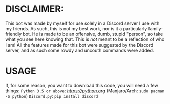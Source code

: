 # DISCLAIMER:

This bot was made by myself for use solely in a Discord server I use with my friends. As such, this is not my best work, nor is it a particularly family-friendly bot.
He is made to be an offensive, dumb, stupid "person", so take what you see here knowing that.
This is *not* meant to be a reflection of who I am! All the features made for this bot were suggested by the Discord server, and as such some rowdy and uncouth commands were added.

# USAGE

If, for some reason, you want to download this code, you will need a few things:
`Python 3.5 or above`: *https://python.org* (Manjaro/Arch: `sudo pacman -S python`)
`Discord.py`: `pip install discord`
